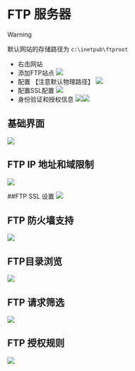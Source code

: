 # FTP 服务器

> [!WARNING]
> 默认网站的存储路径为 `c:\inetpub\ftproot`
- 右击网站
- 添加FTP站点
![](../../../Resource/Pasted%20image%2020250426195029.png)
- 配置 【注意默认物理路径】
![](../../../Resource/Pasted%20image%2020250426195122.png)
- 配置SSL配置
![](../../../Resource/Pasted%20image%2020250426195215.png)
- 身份验证和授权信息
![](../../../Resource/Pasted%20image%2020250426195323.png)![](../../../Resource/Pasted%20image%2020250426195408.png)

## 基础界面
![](../../../Resource/Pasted%20image%2020250426195442.png)

## FTP IP 地址和域限制
![](../../../Resource/Pasted%20image%2020250426195638.png)

##FTP SSL 设置
![](../../../Resource/Pasted%20image%2020250426195658.png)

## FTP 防火墙支持
![](../../../Resource/Pasted%20image%2020250426195749.png)

## FTP目录浏览
![](../../../Resource/Pasted%20image%2020250426195820.png)
## FTP 请求筛选
![](../../../Resource/Pasted%20image%2020250426195858.png)

## FTP 授权规则
![](../../../Resource/Pasted%20image%2020250426195956.png)

